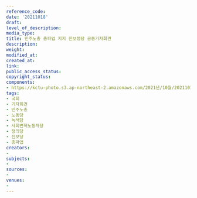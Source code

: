 ```yaml
---
reference_code: 
date: '20211018'
draft: 
level_of_description: 
media_type: 
title: 민주노총 총파업 지지 진보정당 공동기자회견
description: 
weight: 
modified_at: 
created_at: 
link: 
public_access_status: 
copyright_status: 
components:
- https://kctu-photo.s3.ap-northeast-2.amazonaws.com/2021년/10월/20211018-민주노총+총파업+지지+진보정당+공동기자회견_국회_기자회견_민주노총_노동당_녹색당_사회변혁노동자당_정의당_진보당_총파업/_1D20458.jpg
tags:
- 국회
- 기자회견
- 민주노총
- 노동당
- 녹색당
- 사회변혁노동자당
- 정의당
- 진보당
- 총파업
creators:
- 
subjects:
- 
sources:
- 
venues:
- 
---
```

